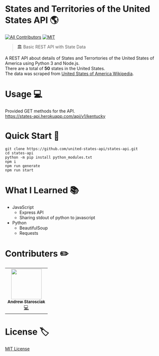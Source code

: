 # States and Territories of the United States API :earth_americas:

[![All Contributors](https://img.shields.io/badge/build-experimental-orange.svg?style=flat-square)]()
[![MIT](https://img.shields.io/packagist/l/doctrine/orm.svg?style=flat-square)]()


> :classical_building: Basic REST API with State Data

A REST API about details of States and Terrortories of the United States of America using Python 3 and Node.js. <br>
There are a total of <b>50</b> states in the United States.<br>
The data was scraped from [United States of America Wikipedia](https://en.wikipedia.org/wiki/U.S._state).

# Usage :computer:

Provided GET methods for the API. <br>
https://states-api.herokuapp.com/api/v1/kentucky


# Quick Start :rocket:
```
git clone https://github.com/united-states-api/states-api.git
cd states-api
python -m pip install python_modules.txt
npm i
npm run generate
npm run start
```


# What I Learned :books:

 - JavaScript
    - Express API
    - Sharing stdout of python to javascript
 - Python
    - BeautifulSoup
    - Requests



# Contributers :pencil2:
<!-- ALL-CONTRIBUTORS-LIST:START - Do not remove or modify this section -->
<!-- prettier-ignore-start -->
<!-- markdownlint-disable -->
<table>
  <tr>
    <td align="center"><a href="https://github.com/andrew-starosciak"><img src="https://avatars1.githubusercontent.com/u/7199945" width="100px;" alt=""/><br /><sub><b>Andrew Starosciak</b></sub></a><br /><a href="https://github.com/united-states-api/states-api/commits?author=andrew-starosciak" title="Code">💻</a></td>
  </tr>
</table>

<!-- markdownlint-enable -->
<!-- prettier-ignore-end -->

<!-- ALL-CONTRIBUTORS-LIST:END -->

# License :label:
[MIT License](https://tldrlegal.com/license/mit-license)